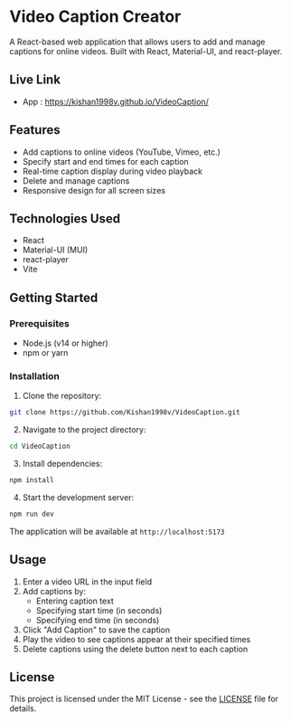 # Video Caption Creator

A React-based web application that allows users to add and manage captions for online videos. Built with React, Material-UI, and react-player.
## Live Link 
-  App : https://kishan1998v.github.io/VideoCaption/

## Features

- Add captions to online videos (YouTube, Vimeo, etc.)
- Specify start and end times for each caption
- Real-time caption display during video playback
- Delete and manage captions
- Responsive design for all screen sizes

## Technologies Used

- React
- Material-UI (MUI)
- react-player
- Vite

## Getting Started

### Prerequisites

- Node.js (v14 or higher)
- npm or yarn

### Installation

1. Clone the repository:
```bash
git clone https://github.com/Kishan1998v/VideoCaption.git
```

2. Navigate to the project directory:
```bash
cd VideoCaption
```

3. Install dependencies:
```bash
npm install
```

4. Start the development server:
```bash
npm run dev
```

The application will be available at `http://localhost:5173`

## Usage

1. Enter a video URL in the input field
2. Add captions by:
   - Entering caption text
   - Specifying start time (in seconds)
   - Specifying end time (in seconds)
3. Click "Add Caption" to save the caption
4. Play the video to see captions appear at their specified times
5. Delete captions using the delete button next to each caption

## License

This project is licensed under the MIT License - see the [LICENSE](LICENSE) file for details.
